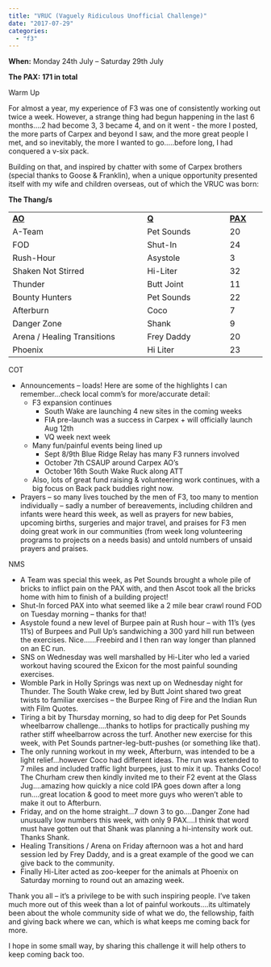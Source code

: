 ```yaml
---
title: "VRUC (Vaguely Ridiculous Unofficial Challenge)"
date: "2017-07-29"
categories: 
  - "f3"
---
```


**When:** Monday 24th July – Saturday 29th July

**The PAX:** **171 in total**

Warm Up

For almost a year, my experience of F3 was one of consistently working out twice a week. However, a strange thing had begun happening in the last 6 months….2 had become 3, 3 became 4, and on it went - the more I posted, the more parts of Carpex and beyond I saw, and the more great people I met, and so inevitably, the more I wanted to go…..before long, I had conquered a v-six pack.

Building on that, and inspired by chatter with some of Carpex brothers (special thanks to Goose & Franklin), when a unique opportunity presented itself with my wife and children overseas, out of which the VRUC was born:

**The Thang/s**

<table width="0"><tbody><tr><td width="363"><strong><u>AO</u></strong></td><td width="203"><strong><u>Q</u></strong></td><td width="73"><strong><u>PAX</u></strong></td></tr><tr><td width="363">A-Team</td><td width="203">Pet Sounds</td><td width="73">20</td></tr><tr><td width="363">FOD</td><td width="203">Shut-In</td><td width="73">24</td></tr><tr><td width="363">Rush-Hour</td><td width="203">Asystole</td><td width="73">3</td></tr><tr><td width="363">Shaken Not Stirred</td><td width="203">Hi-Liter</td><td width="73">32</td></tr><tr><td width="363">Thunder</td><td width="203">Butt Joint</td><td width="73">11</td></tr><tr><td width="363">Bounty Hunters</td><td width="203">Pet Sounds</td><td width="73">22</td></tr><tr><td width="363">Afterburn</td><td width="203">Coco</td><td width="73">7</td></tr><tr><td width="363">Danger Zone</td><td width="203">Shank</td><td width="73">9</td></tr><tr><td width="363">Arena / Healing Transitions</td><td width="203">Frey Daddy</td><td width="73">20</td></tr><tr><td width="363">Phoenix</td><td width="203">Hi Liter</td><td width="73">23</td></tr></tbody></table>

COT

- Announcements – loads! Here are some of the highlights I can remember…check local comm’s for more/accurate detail:
    - F3 expansion continues
        - South Wake are launching 4 new sites in the coming weeks
        - FIA pre-launch was a success in Carpex + will officially launch Aug 12th
        - VQ week next week
    - Many fun/painful events being lined up
        - Sept 8/9th Blue Ridge Relay has many F3 runners involved
        - October 7th CSAUP around Carpex AO’s
        - October 16th South Wake Ruck along ATT
    - Also, lots of great fund raising & volunteering work continues, with a big focus on Back pack buddies right now.
- Prayers – so many lives touched by the men of F3, too many to mention individually – sadly a number of bereavements, including children and infants were heard this week, as well as prayers for new babies, upcoming births, surgeries and major travel, and praises for F3 men doing great work in our communities (from week long volunteering programs to projects on a needs basis) and untold numbers of unsaid prayers and praises.

NMS

- A Team was special this week, as Pet Sounds brought a whole pile of bricks to inflict pain on the PAX with, and then Ascot took all the bricks home with him to finish of a building project!
- Shut-In forced PAX into what seemed like a 2 mile bear crawl round FOD on Tuesday morning – thanks for that!
- Asystole found a new level of Burpee pain at Rush hour – with 11’s (yes 11’s) of Burpees and Pull Up’s sandwiching a 300 yard hill run between the exercises. Nice……Freebird and I then ran way longer than planned on an EC run.
- SNS on Wednesday was well marshalled by Hi-Liter who led a varied workout having scoured the Exicon for the most painful sounding exercises.
- Womble Park in Holly Springs was next up on Wednesday night for Thunder. The South Wake crew, led by Butt Joint shared two great twists to familiar exercises – the Burpee Ring of Fire and the Indian Run with Film Quotes.
- Tiring a bit by Thursday morning, so had to dig deep for Pet Sounds wheelbarrow challenge….thanks to hotlips for practically pushing my rather stiff wheelbarrow across the turf. Another new exercise for this week, with Pet Sounds partner-leg-butt-pushes (or something like that).
- The only running workout in my week, Afterburn, was intended to be a light relief…however Coco had different ideas. The run was extended to 7 miles and included traffic light burpees, just to mix it up. Thanks Coco! The Churham crew then kindly invited me to their F2 event at the Glass Jug….amazing how quickly a nice cold IPA goes down after a long run….great location & good to meet more guys who weren’t able to make it out to Afterburn.
- Friday, and on the home straight…7 down 3 to go….Danger Zone had unusually low numbers this week, with only 9 PAX….I think that word must have gotten out that Shank was planning a hi-intensity work out. Thanks Shank.
- Healing Transitions / Arena on Friday afternoon was a hot and hard session led by Frey Daddy, and is a great example of the good we can give back to the community.
- Finally Hi-Liter acted as zoo-keeper for the animals at Phoenix on Saturday morning to round out an amazing week.

Thank you all – it’s a privilege to be with such inspiring people. I’ve taken much more out of this week than a lot of painful workouts….its ultimately been about the whole community side of what we do, the fellowship, faith and giving back where we can, which is what keeps me coming back for more.

I hope in some small way, by sharing this challenge it will help others to keep coming back too.
